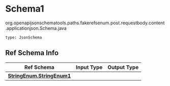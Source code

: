 # Schema1
org.openapijsonschematools.paths.fakerefsenum.post.requestbody.content.applicationjson.Schema.java
```
type: JsonSchema
```

## Ref Schema Info
Ref Schema | Input Type | Output Type
---------- | ---------- | -----------
[**StringEnum.StringEnum1**](../../../../../../components/schemas/StringEnum.md) |  | 
